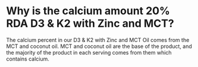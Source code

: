 # Why is the calcium amount 20% RDA D3 & K2 with Zinc and MCT?

The calcium percent in our D3 & K2 with Zinc and MCT Oil comes from the MCT and coconut oil. MCT and coconut oil are the base of the product, and the majority of the product in each serving comes from them which contains calcium.